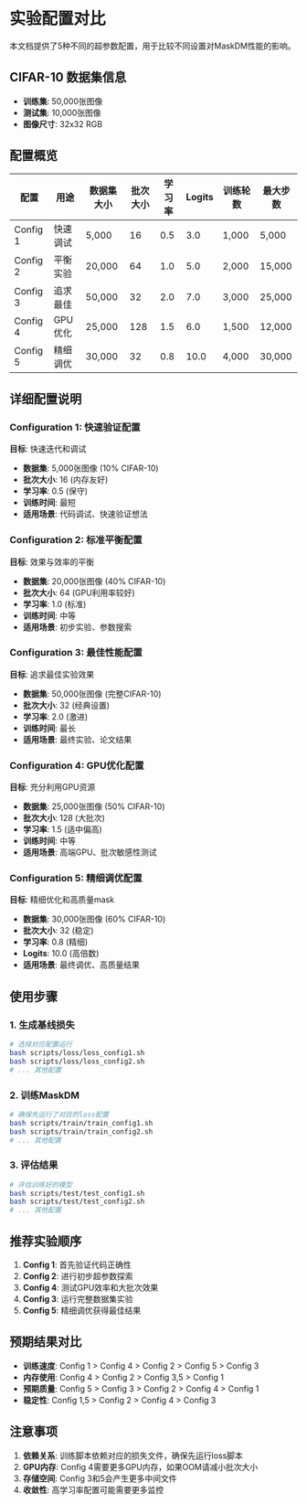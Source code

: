# 实验配置对比

本文档提供了5种不同的超参数配置，用于比较不同设置对MaskDM性能的影响。

## CIFAR-10 数据集信息
- **训练集**: 50,000张图像
- **测试集**: 10,000张图像
- **图像尺寸**: 32x32 RGB

## 配置概览

| 配置 | 用途 | 数据集大小 | 批次大小 | 学习率 | Logits | 训练轮数 | 最大步数 |
|------|------|-----------|----------|--------|--------|----------|----------|
| Config 1 | 快速调试 | 5,000 | 16 | 0.5 | 3.0 | 1,000 | 5,000 |
| Config 2 | 平衡实验 | 20,000 | 64 | 1.0 | 5.0 | 2,000 | 15,000 |
| Config 3 | 追求最佳 | 50,000 | 32 | 2.0 | 7.0 | 3,000 | 25,000 |
| Config 4 | GPU优化 | 25,000 | 128 | 1.5 | 6.0 | 1,500 | 12,000 |
| Config 5 | 精细调优 | 30,000 | 32 | 0.8 | 10.0 | 4,000 | 30,000 |

## 详细配置说明

### Configuration 1: 快速验证配置
**目标**: 快速迭代和调试
- **数据集**: 5,000张图像 (10% CIFAR-10)
- **批次大小**: 16 (内存友好)
- **学习率**: 0.5 (保守)
- **训练时间**: 最短
- **适用场景**: 代码调试、快速验证想法

### Configuration 2: 标准平衡配置
**目标**: 效果与效率的平衡
- **数据集**: 20,000张图像 (40% CIFAR-10)
- **批次大小**: 64 (GPU利用率较好)
- **学习率**: 1.0 (标准)
- **训练时间**: 中等
- **适用场景**: 初步实验、参数搜索

### Configuration 3: 最佳性能配置
**目标**: 追求最佳实验效果
- **数据集**: 50,000张图像 (完整CIFAR-10)
- **批次大小**: 32 (经典设置)
- **学习率**: 2.0 (激进)
- **训练时间**: 最长
- **适用场景**: 最终实验、论文结果

### Configuration 4: GPU优化配置
**目标**: 充分利用GPU资源
- **数据集**: 25,000张图像 (50% CIFAR-10)
- **批次大小**: 128 (大批次)
- **学习率**: 1.5 (适中偏高)
- **训练时间**: 中等
- **适用场景**: 高端GPU、批次敏感性测试

### Configuration 5: 精细调优配置
**目标**: 精细优化和高质量mask
- **数据集**: 30,000张图像 (60% CIFAR-10)
- **批次大小**: 32 (稳定)
- **学习率**: 0.8 (精细)
- **Logits**: 10.0 (高倍数)
- **适用场景**: 最终调优、高质量结果

## 使用步骤

### 1. 生成基线损失
```bash
# 选择对应配置运行
bash scripts/loss/loss_config1.sh
bash scripts/loss/loss_config2.sh
# ... 其他配置
```

### 2. 训练MaskDM
```bash
# 确保先运行了对应的loss配置
bash scripts/train/train_config1.sh
bash scripts/train/train_config2.sh
# ... 其他配置
```

### 3. 评估结果
```bash
# 评估训练好的模型
bash scripts/test/test_config1.sh
bash scripts/test/test_config2.sh
# ... 其他配置
```

## 推荐实验顺序

1. **Config 1**: 首先验证代码正确性
2. **Config 2**: 进行初步超参数探索
3. **Config 4**: 测试GPU效率和大批次效果
4. **Config 3**: 运行完整数据集实验
5. **Config 5**: 精细调优获得最佳结果

## 预期结果对比

- **训练速度**: Config 1 > Config 4 > Config 2 > Config 5 > Config 3
- **内存使用**: Config 4 > Config 2 > Config 3,5 > Config 1
- **预期质量**: Config 5 > Config 3 > Config 2 > Config 4 > Config 1
- **稳定性**: Config 1,5 > Config 2 > Config 4 > Config 3

## 注意事项

1. **依赖关系**: 训练脚本依赖对应的损失文件，确保先运行loss脚本
2. **GPU内存**: Config 4需要更多GPU内存，如果OOM请减小批次大小
3. **存储空间**: Config 3和5会产生更多中间文件
4. **收敛性**: 高学习率配置可能需要更多监控
